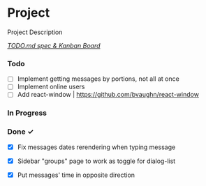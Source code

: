 # Project

Project Description

<em>[TODO.md spec & Kanban Board](https://bit.ly/3fCwKfM)</em>

### Todo

- [ ] Implement getting messages by portions, not all at once  
- [ ] Implement online users  
- [ ] Add react-window | https://github.com/bvaughn/react-window  

### In Progress


### Done ✓

- [x] Fix messages dates rerendering when typing message  
- [x] Sidebar "groups" page to work as toggle for dialog-list  
- [x] Put messages' time in opposite direction  

